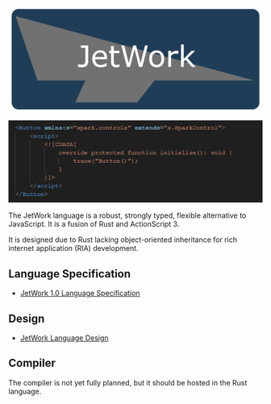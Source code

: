 <p align="center">
  <img src="./assets/logo.png" width="500">
</p>

<p align="center">
  <img src="./snippets/spark-control.png" width="611">
</p>

The JetWork language is a robust, strongly typed, flexible alternative to JavaScript. It is a fusion of Rust and ActionScript 3.

It is designed due to Rust lacking object-oriented inheritance for rich internet application (RIA) development.

## Language Specification

* [JetWork 1.0 Language Specification](spec/spec-1.0.md)

## Design

* [JetWork Language Design](design/design.md)

## Compiler

The compiler is not yet fully planned, but it should be hosted in the Rust language.